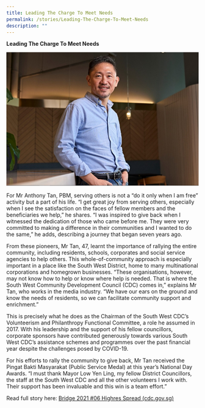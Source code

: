 ```yaml
---
title: Leading The Charge To Meet Needs
permalink: /stories/Leading-The-Charge-To-Meet-Needs
description: ""
---
```


**Leading The Charge To Meet Needs**

![Mr Anthony Tan, PBM](/images/Stories/Anthony.jpg)

For Mr Anthony Tan, PBM, serving others is not a “do it only when I am free” activity but a part of his life. “I get great joy from serving others, especially when I see the satisfaction on the faces of fellow members and the beneficiaries we help,” he shares. “I was inspired to give back when I witnessed the dedication of those who came before me. They were very committed to making a difference in their communities and I wanted to do the same,” he adds, describing a journey that began seven years ago.

From these pioneers, Mr Tan, 47, learnt the importance of rallying the entire community, including residents, schools, corporates and social service agencies to help others. This whole-of-community approach is especially important in a place like the South West District, home to many multinational corporations and homegrown businesses. “These organisations, however, may not know how to help or know where help is needed. That is where the South West Community Development Council (CDC) comes in,” explains Mr Tan, who works in the media industry. “We have our ears on the ground and know the needs of residents, so we can facilitate community support and enrichment.”

This is precisely what he does as the Chairman of the South West CDC’s Volunteerism and Philanthropy Functional Committee, a role he assumed in 2017. With his leadership and the support of his fellow councillors, corporate sponsors have contributed generously towards various South West CDC’s assistance schemes and programmes over the past financial year despite the challenges posed by COVID-19.

For his efforts to rally the community to give back, Mr Tan received the Pingat Bakti Masyarakat (Public Service Medal) at this year’s National Day Awards. “I must thank Mayor Low Yen Ling, my fellow District Councillors, the staff at the South West CDC and all the other volunteers I work with. Their support has been invaluable and this win is a team effort.”

Read full story here: [](https://www.cdc.gov.sg/flipbook/southwest/bridge-2021-06/index.html%23p=12)[Bridge 2021 #06 Highres Spread (cdc.gov.sg)](https://www.cdc.gov.sg/flipbook/southwest/bridge-2021-06/index.html#p=12)